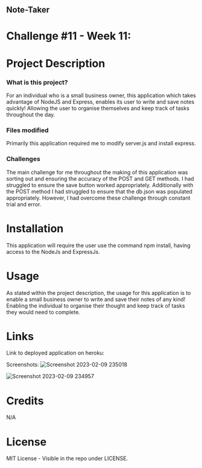 ## Note-Taker
# Challenge #11 - Week 11:

# Project Description
### What is this project?
For an individual who is a small business owner, this application which takes advantage of NodeJS and Express, enables its user to write and save notes quickly! Allowing the user to organise themselves and keep track of tasks throughout the day.


### Files modified
Primarily this application required me to modify server.js and install express.


### Challenges
The main challenge for me throughout the making of this application was sorting out and ensuring the accuracy of the POST and GET methods. I had struggled to ensure the save button worked appropriately. Additionally with the POST method I had struggled to ensure that the db.json was populated appropriately. However, I had overcome these challenge through constant trial and error.


# Installation
This application will require the user use the command npm install, having access to the NodeJs and ExpressJs.


# Usage
As stated within the project description, the usage for this application is to enable a small business owner to write and save their notes of any kind! Enabling the individual to organise their thought and keep track of tasks they would need to complete.


# Links
Link to deployed application on heroku: 

Screenshots:
![Screenshot 2023-02-09 235018](https://user-images.githubusercontent.com/114898970/217866136-50add071-eb05-4d93-96fa-d4711fa9c0d0.png)

![Screenshot 2023-02-09 234957](https://user-images.githubusercontent.com/114898970/217866146-0a0e45b1-5e0a-4eb2-992b-6b227cf54589.png)
# Credits
N/A

# License
MIT License - Visible in the repo under LICENSE.
